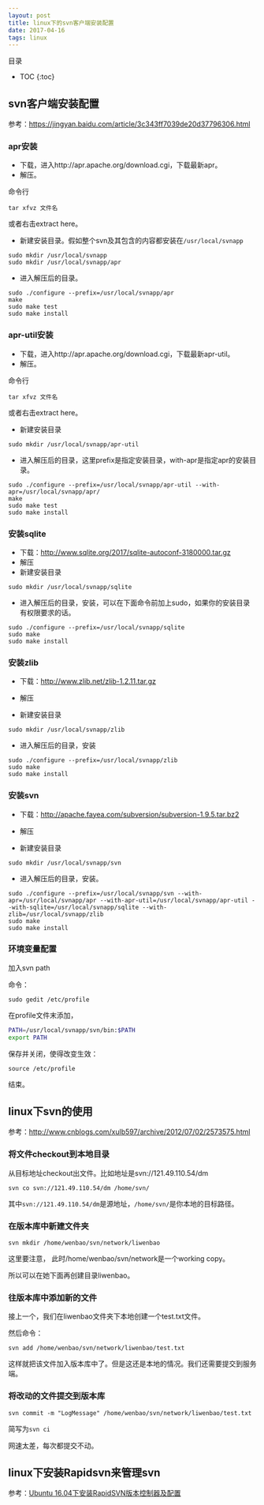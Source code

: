 ```yaml
---
layout: post
title: linux下的svn客户端安装配置
date: 2017-04-16
tags: linux
---
```




目录

* TOC 
{:toc}

## svn客户端安装配置

参考：https://jingyan.baidu.com/article/3c343ff7039de20d37796306.html

### apr安装

- 下载，进入http://apr.apache.org/download.cgi，下载最新apr。
- 解压。

命令行

```shell
tar xfvz 文件名
```

或者右击extract here。

- 新建安装目录。假如整个svn及其包含的内容都安装在```/usr/local/svnapp```

```shell
sudo mkdir /usr/local/svnapp
sudo mkdir /usr/local/svnapp/apr
```

- 进入解压后的目录。

```shell
sudo ./configure --prefix=/usr/local/svnapp/apr
make
sudo make test
sudo make install
```

### apr-util安装

- 下载，进入http://apr.apache.org/download.cgi，下载最新apr-util。
- 解压。

命令行

```shell
tar xfvz 文件名
```

或者右击extract here。

- 新建安装目录

```shell
sudo mkdir /usr/local/svnapp/apr-util
```

- 进入解压后的目录，这里prefix是指定安装目录，with-apr是指定apr的安装目录。

```shell
sudo ./configure --prefix=/usr/local/svnapp/apr-util --with-apr=/usr/local/svnapp/apr/
make
sudo make test
sudo make install
```

### 安装sqlite

- 下载：http://www.sqlite.org/2017/sqlite-autoconf-3180000.tar.gz
- 解压
- 新建安装目录

```shell
sudo mkdir /usr/local/svnapp/sqlite
```

- 进入解压后的目录，安装，可以在下面命令前加上sudo，如果你的安装目录有权限要求的话。

```shell
sudo ./configure --prefix=/usr/local/svnapp/sqlite
sudo make
sudo make install
```
### 安装zlib

- 下载：http://www.zlib.net/zlib-1.2.11.tar.gz

- 解压

- 新建安装目录

```shell
sudo mkdir /usr/local/svnapp/zlib
```

- 进入解压后的目录，安装

```shell
sudo ./configure --prefix=/usr/local/svnapp/zlib
sudo make
sudo make install
```

### 安装svn

- 下载：http://apache.fayea.com/subversion/subversion-1.9.5.tar.bz2

- 解压

- 新建安装目录

```shell
sudo mkdir /usr/local/svnapp/svn
```

- 进入解压后的目录，安装。

```shell
sudo ./configure --prefix=/usr/local/svnapp/svn --with-apr=/usr/local/svnapp/apr --with-apr-util=/usr/local/svnapp/apr-util --with-sqlite=/usr/local/svnapp/sqlite --with-zlib=/usr/local/svnapp/zlib
sudo make
sudo make install
```
### 环境变量配置

加入svn path

命令：

```shell
sudo gedit /etc/profile
```

在profile文件末添加，

```sh
PATH=/usr/local/svnapp/svn/bin:$PATH
export PATH
```
保存并关闭，使得改变生效：

```shell
source /etc/profile
```

结束。

## linux下svn的使用

参考：http://www.cnblogs.com/xulb597/archive/2012/07/02/2573575.html


### 将文件checkout到本地目录

从目标地址checkout出文件。比如地址是svn://121.49.110.54/dm

```shell
svn co svn://121.49.110.54/dm /home/svn/
```

其中```svn://121.49.110.54/dm```是源地址，```/home/svn/```是你本地的目标路径。

### 在版本库中新建文件夹

```shell
svn mkdir /home/wenbao/svn/network/liwenbao
```

这里要注意， 此时/home/wenbao/svn/network是一个working copy。

所以可以在她下面再创建目录liwenbao。


### 往版本库中添加新的文件

接上一个，我们在liwenbao文件夹下本地创建一个test.txt文件。

然后命令：

```shell
svn add /home/wenbao/svn/network/liwenbao/test.txt
```

这样就把该文件加入版本库中了。但是这还是本地的情况。我们还需要提交到服务端。

### 将改动的文件提交到版本库

```shell
svn commit -m "LogMessage" /home/wenbao/svn/network/liwenbao/test.txt
```

简写为```svn ci```


网速太差，每次都提交不动。



## linux下安装Rapidsvn来管理svn

参考：[Ubuntu 16.04下安装RapidSVN版本控制器及配置](http://www.linuxidc.com/Linux/2017-03/142300.htm)